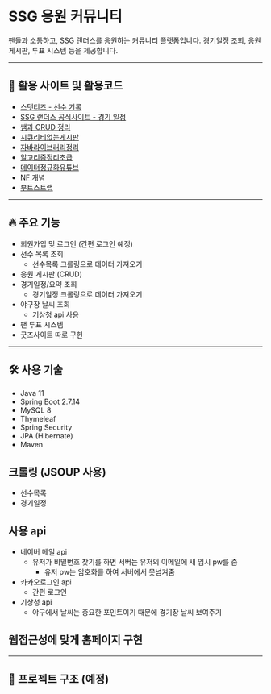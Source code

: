 # SSG 응원 커뮤니티

팬들과 소통하고, SSG 랜더스를 응원하는 커뮤니티 플랫폼입니다.
경기일정 조회, 응원 게시판, 투표 시스템 등을 제공합니다.

---

## 📌 활용 사이트 및 활용코드
- [스탯티즈 - 선수 기록](https://statiz.sporki.com/?team=NC&year=2023)
- [SSG 랜더스 공식사이트 - 경기 일정](https://www.ssglanders.com/game/schedule)
- [쌤과 CRUD 정리](https://hi-sally03915.tistory.com/1724)
- [시큐리티없는게시판](https://github.com/yoon0416/java_2025/blob/main/%EC%8B%9C%ED%81%90%EB%A6%AC%ED%8B%B0%EC%97%86%EB%8A%94board.md)
- [자바라이브러리정리](https://github.com/yoon0416/java_2025/blob/main/%EC%9E%90%EB%B0%94%20%EB%9D%BC%EC%9D%B4%EB%B8%8C%EB%9F%AC%EB%A6%AC%20%EC%A0%95%EB%A6%AC.md)
- [알고리즘정리초급](https://github.com/yoon0416/java_2025/blob/main/%EC%95%8C%EA%B3%A0%EB%A6%AC%EC%A6%98%20%EC%A0%95%EB%A6%AC(%EC%B4%88%EA%B8%89).md)
- [데이터정규화유튜브](https://youtu.be/Y1FbowQRcmI?si=uGIWDYPTpNVdiFUn)
- [NF 개념](https://github.com/yoon0416/java_2025/blob/main/NF%EA%B0%9C%EB%85%90.md)
- [부트스트랩](https://www.w3schools.com/bootstrap/bootstrap_ver.asp)
---

## 🔥 주요 기능
- 회원가입 및 로그인 (간편 로그인 예정)
- 선수 목록 조회
  - 선수목록 크롤링으로 데이터 가져오기
- 응원 게시판 (CRUD)
- 경기일정/요약 조회
  - 경기일정 크롤링으로 데이터 가져오기
- 야구장 날씨 조회
  - 기상청 api 사용
- 팬 투표 시스템
- 굿즈사이트 따로 구현

---

## 🛠️ 사용 기술
- Java 11
- Spring Boot 2.7.14
- MySQL 8
- Thymeleaf
- Spring Security
- JPA (Hibernate)
- Maven

## 크롤링 (JSOUP 사용)
- 선수목록
- 경기일정

## 사용 api
- 네이버 메일 api
  - 유저가 비밀번호 찾기를 하면 서버는 유저의 이메일에 새 임시 pw를 줌
    - 유저 pw는 암호화를 하여 서버에서 못넘겨줌
- 카카오로그인 api
  - 간편 로그인
- 기상청 api
  - 야구에서 날씨는 중요한 포인트이기 때문에 경기장 날씨 보여주기
    
## 웹접근성에 맞게 홈페이지 구현

---

## 📂 프로젝트 구조 (예정)



